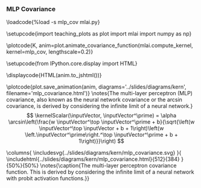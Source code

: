 ### MLP Covariance

\loadcode{%load -s mlp_cov mlai.py}

\setupcode{import teaching_plots as plot
import mlai
import numpy as np}

\plotcode{K, anim=plot.animate_covariance_function(mlai.compute_kernel, 
                                         kernel=mlp_cov, lengthscale=0.2)}

\setupcode{from IPython.core.display import HTML}

\displaycode{HTML(anim.to_jshtml())}

\plotcode{plot.save_animation(anim, 
                    diagrams='../slides/diagrams/kern', 
				    filename='mlp_covariance.html')}
\notes{The multi-layer perceptron (MLP) covariance, also known as the neural network covariance or the arcsin covariance, is derived by considering the infinite limit of a neural network.} 
$$
\kernelScalar(\inputVector, \inputVector^\prime) = \alpha \arcsin\left(\frac{w \inputVector^\top \inputVector^\prime + b}{\sqrt{\left(w \inputVector^\top \inputVector + b + 1\right)\left(w \left.\inputVector^\prime\right.^\top \inputVector^\prime + b + 1\right)}}\right)
$$

\columns{
\includesvg{../slides/diagrams/kern/mlp_covariance.svg}
}{
\includehtml{../slides/diagrams/kern/mlp_covariance.html}{512}{384}
}{50%}{50%}
\notes{\caption{The multi-layer perceptron covariance function. This is derived by considering the infinite limit of a neural network with probit activation functions.}}
